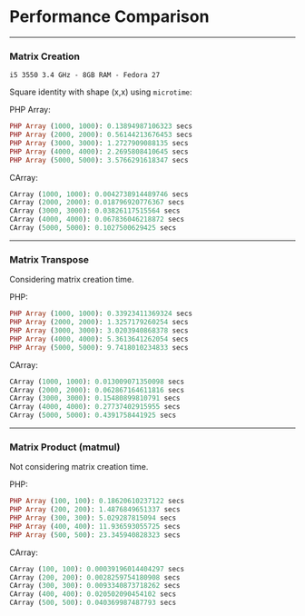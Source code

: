 # Performance Comparison




---

### Matrix Creation
`i5 3550 3.4 GHz - 8GB RAM - Fedora 27`

Square identity with shape (x,x) using `microtime`:

PHP Array:

```php
PHP Array (1000, 1000): 0.13894987106323 secs
PHP Array (2000, 2000): 0.56144213676453 secs
PHP Array (3000, 3000): 1.2727909088135 secs
PHP Array (4000, 4000): 2.2695808410645 secs
PHP Array (5000, 5000): 3.5766291618347 secs
```

CArray:
```php
CArray (1000, 1000): 0.0042738914489746 secs
CArray (2000, 2000): 0.018796920776367 secs
CArray (3000, 3000): 0.03826117515564 secs
CArray (4000, 4000): 0.067836046218872 secs
CArray (5000, 5000): 0.1027500629425 secs
```

---

### Matrix Transpose
Considering matrix creation time.

PHP:

```php
PHP Array (1000, 1000): 0.33923411369324 secs
PHP Array (2000, 2000): 1.3257179260254 secs
PHP Array (3000, 3000): 3.0203940868378 secs
PHP Array (4000, 4000): 5.3613641262054 secs
PHP Array (5000, 5000): 9.7418010234833 secs
```

CArray:
```php
CArray (1000, 1000): 0.013009071350098 secs
CArray (2000, 2000): 0.062867164611816 secs
CArray (3000, 3000): 0.15480899810791 secs
CArray (4000, 4000): 0.27737402915955 secs
CArray (5000, 5000): 0.4391758441925 secs
```

---

### Matrix Product (matmul)
Not considering matrix creation time.

PHP:
```php
PHP Array (100, 100): 0.18620610237122 secs
PHP Array (200, 200): 1.4876849651337 secs
PHP Array (300, 300): 5.029287815094 secs
PHP Array (400, 400): 11.936593055725 secs
PHP Array (500, 500): 23.345940828323 secs
```

CArray:
```php
CArray (100, 100): 0.00039196014404297 secs
CArray (200, 200): 0.0028259754180908 secs
CArray (300, 300): 0.0093340873718262 secs
CArray (400, 400): 0.020502090454102 secs
CArray (500, 500): 0.040369987487793 secs
```